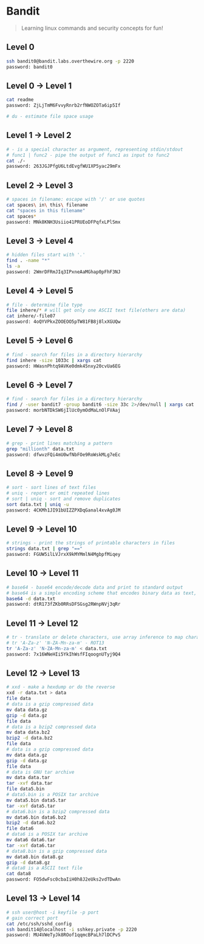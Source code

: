 # Bandit

> Learning linux commands and security concepts for fun!

## Level 0

```bash
ssh bandit0@bandit.labs.overthewire.org -p 2220
password: bandit0
```

## Level 0 -> Level 1

```bash
cat readme
password: ZjLjTmM6FvvyRnrb2rfNWOZOTa6ip5If

# du - estimate file space usage
```

## Level 1 -> Level 2

```bash
# - is a special character as argument, representing stdin/stdout
# func1 | func2 - pipe the output of func1 as input to func2
cat ./-
password: 263JGJPfgU6LtdEvgfWU1XP5yac29mFx
```

## Level 2 -> Level 3

```bash
# spaces in filename: escape with '/' or use quotes
cat spaces\ in\ this\ filename
cat "spaces in this filename"
cat spaces*
password: MNk8KNH3Usiio41PRUEoDFPqfxLPlSmx
```

## Level 3 -> Level 4

```bash
# hidden files start with '.'
find . -name "*"
ls -a
password: 2WmrDFRmJIq3IPxneAaMGhap0pFhF3NJ
```

## Level 4 -> Level 5

```bash
# file - determine file type
file inhere/* # will get only one ASCII text file(others are data)
cat inhere/-file07
password: 4oQYVPkxZOOEOO5pTW81FB8j8lxXGUQw
```

## Level 5 -> Level 6

```bash
# find - search for files in a directory hierarchy
find inhere -size 1033c | xargs cat
password: HWasnPhtq9AVKe0dmk45nxy20cvUa6EG
```

## Level 6 -> Level 7

```bash
# find - search for files in a directory hierarchy
find / -user bandit7 -group bandit6 -size 33c 2>/dev/null | xargs cat
password: morbNTDkSW6jIlUc0ymOdMaLnOlFVAaj
```

## Level 7 -> Level 8

```bash
# grep - print lines matching a pattern
grep "millionth" data.txt
password: dfwvzFQi4mU0wfNbFOe9RoWskMLg7eEc
```

## Level 8 -> Level 9

```bash
# sort - sort lines of text files
# uniq - report or omit repeated lines
# sort | uniq - sort and remove duplicates
sort data.txt | uniq -u
password: 4CKMh1JI91bUIZZPXDqGanal4xvAg0JM
```

## Level 9 -> Level 10

```bash
# strings - print the strings of printable characters in files
strings data.txt | grep "=="
password: FGUW5ilLVJrxX9kMYMmlN4MgbpfMiqey
```

## Level 10 -> Level 11

```bash
# base64 - base64 encode/decode data and print to standard output
# base64 is a simple encoding scheme that encodes binary data as text, not encryption
base64 -d data.txt
password: dtR173fZKb0RRsDFSGsg2RWnpNVj3qRr
```

## Level 11 -> Level 12

```bash
# tr - translate or delete characters, use array inference to map characters
# tr 'A-Za-z' 'N-ZA-Mn-za-m' - ROT13
tr 'A-Za-z' 'N-ZA-Mn-za-m' < data.txt
password: 7x16WNeHIi5YkIhWsfFIqoognUTyj9Q4
```

## Level 12 -> Level 13

```bash
# xxd - make a hexdump or do the reverse
xxd -r data.txt > data
file data
# data is a gzip compressed data
mv data data.gz
gzip -d data.gz
file data
# data is a bzip2 compressed data
mv data data.bz2
bzip2 -d data.bz2
file data
# data is a gzip compressed data
mv data data.gz
gzip -d data.gz
file data
# data is GNU tar archive
mv data data.tar
tar -xvf data.tar
file data5.bin
# data5.bin is a POSIX tar archive
mv data5.bin data5.tar
tar -xvf data5.tar
# data6.bin is a bzip2 compressed data
mv data6.bin data6.bz2
bzip2 -d data6.bz2
file data6
# data6 is a POSIX tar archive
mv data6 data6.tar
tar -xvf data6.tar
# data8.bin is a gzip compressed data
mv data8.bin data8.gz
gzip -d data8.gz
# data8 is a ASCII text file
cat data8
password: FO5dwFsc0cbaIiH0h8J2eUks2vdTDwAn
```

## Level 13 -> Level 14

```bash
# ssh user@host -i keyfile -p port
# gain correct port
cat /etc/ssh/sshd_config
ssh bandit14@localhost -i sshkey.private -p 2220
password: MU4VWeTyJk8ROof1qqmcBPaLh7lDCPvS
```